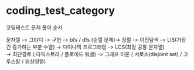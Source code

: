 # coding_test_category
코딩테스트 문제 풀이 순서

문자열
-> 그리디 ->  구현 
-> bfs / dfs (순열 문제)-> 정렬 
-> 이진탐색 -> LIS(가장 긴 증가하는 부분 수열)
-> 다이나믹 프로그래밍 -> LCS(최장 공통 문자열)  
-> 최단경로 ( 다익스트라 / 플로이드 워셜) 
-> 그래프 이론 ( 서로소(disjoint set) / 크루스칼 / 위상정렬)